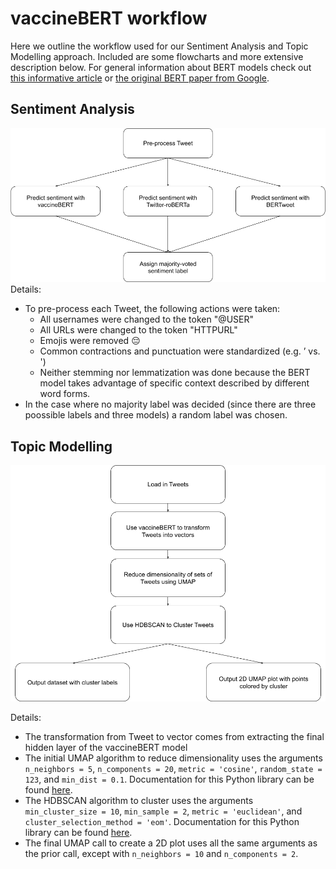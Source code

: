 # vaccineBERT workflow

Here we outline the workflow used for our Sentiment Analysis and Topic Modelling approach. Included are some flowcharts and more extensive description below. For general information about BERT models check out [this informative article](https://towardsdatascience.com/bert-explained-state-of-the-art-language-model-for-nlp-f8b21a9b6270) or [the original BERT paper from Google](https://arxiv.org/abs/1810.04805).

## Sentiment Analysis
![](sa_workflow.png)
Details:
* To pre-process each Tweet, the following actions were taken:
  - All usernames were changed to the token "@USER"
  - All URLs were changed to the token "HTTPURL"
  - Emojis were removed 😔
  - Common contractions and punctuation were standardized (e.g. ’ vs. ')
  - Neither stemming nor lemmatization was done because the BERT model takes advantage of specific context described by different word forms.
* In the case where no majority label was decided (since there are three poossible labels and three models) a random label was chosen.

## Topic Modelling
![](tm_workflow.png)

Details:
* The transformation from Tweet to vector comes from extracting the final hidden layer of the vaccineBERT model
* The initial UMAP algorithm to reduce dimensionality uses the arguments `n_neighbors = 5`, `n_components = 20`, `metric = 'cosine'`, `random_state = 123`, and `min_dist = 0.1`. Documentation for this Python library can be found [here](https://umap-learn.readthedocs.io/en/latest/).
* The HDBSCAN algorithm to cluster uses the arguments `min_cluster_size = 10`, `min_sample = 2`, `metric = 'euclidean'`, and `cluster_selection_method = 'eom'`. Documentation for this Python library can be found [here](https://hdbscan.readthedocs.io/en/latest/index.html).
* The final UMAP call to create a 2D plot uses all the same arguments as the prior call, except with `n_neighbors = 10` and `n_components = 2`.
